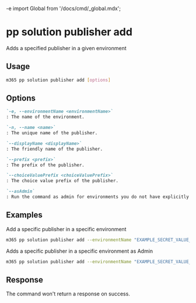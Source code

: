-e <!-- DISCLAIMER: All secrets, passwords, and sensitive values in this document are examples only and not real credentials. -->
import Global from '/docs/cmd/_global.mdx';

# pp solution publisher add

Adds a specified publisher in a given environment

## Usage

```sh
m365 pp solution publisher add [options]
```

## Options

```md definition-list
`-e, --environmentName <environmentName>`
: The name of the environment.

`-n, --name <name>`
: The unique name of the publisher.

`--displayName <displayName>`
: The friendly name of the publisher.

`--prefix <prefix>`
: The prefix of the publisher.

`--choiceValuePrefix <choiceValuePrefix>`
: The choice value prefix of the publisher.

`--asAdmin`
: Run the command as admin for environments you do not have explicitly assigned permissions to.
```

<Global />

## Examples

Add a specific publisher in a specific environment

```sh
m365 pp solution publisher add --environmentName "EXAMPLE_SECRET_VALUE_PLACEHOLDER" --name "Contoso" --displayName "Contoso" --prefix "new" --choiceValuePrefix 10000
```

Adds a specific publisher in a specific environment as Admin

```sh
m365 pp solution publisher add --environmentName "EXAMPLE_SECRET_VALUE_PLACEHOLDER" --name "Contoso" --displayName "Contoso" --prefix "new" --choiceValuePrefix 10000 --asAdmin
```

## Response

The command won't return a response on success.
